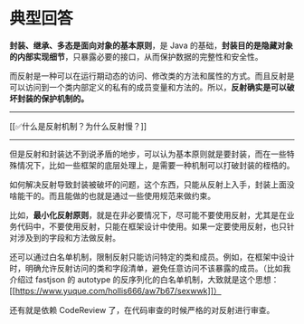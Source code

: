 # 典型回答


**封装、继承、多态是面向对象的基本原则**，是 Java 的基础，**封装目的是隐藏对象的内部实现细节**，只暴露必要的接口，从而保护数据的完整性和安全性。



而反射是一种可以在运行期动态的访问、修改类的方法和属性的方式。而且反射是可以访问到一个类内部定义的私有的成员变量和方法的。所以，**反射确实是可以破坏封装的保护机制的。**

****

[[✅什么是反射机制？为什么反射慢？]]

****

但是反射和封装达不到说矛盾的地步，可以认为基本原则就是要封装，而在一些特殊情况下，比如一些框架的底层处理上，是需要一种机制可以打破封装的桎梏的。



如何解决反射导致封装被破坏的问题，这个东西，只能从反射上入手，封装上面没啥能干的。而且能做的也就是通过一些使用规范来做约束。



比如，**最小化反射原则**，就是在非必要情况下，尽可能不要使用反射，尤其是在业务代码中，不要使用反射，只能在框架设计中使用。如果一定要使用反射，也只针对涉及到的字段和方法做反射。



还可以通过白名单机制，限制反射只能访问特定的类和成员。例如，在框架中设计时，明确允许反射访问的类和字段清单，避免任意访问不该暴露的成员。（比如我介绍过 fastjson 的 autotype 的反序列化的白名单机制，大致就是这个思想：[[https://www.yuque.com/hollis666/aw7b67/sexwwk]]）



还有就是依赖 CodeReview 了，在代码审查的时候严格的对反射进行审查。


